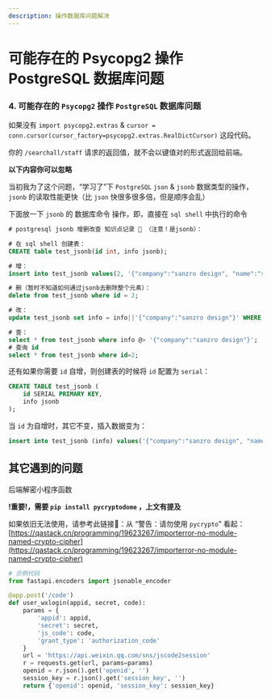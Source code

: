 ```yaml
---
description: 操作数据库问题解决
---
```


# 可能存在的 Psycopg2 操作 PostgreSQL 数据库问题

### 4. 可能存在的 `Psycopg2` 操作 `PostgreSQL` 数据库问题

如果没有 `import psycopg2.extras` & `cursor = conn.cursor(cursor_factory=psycopg2.extras.RealDictCursor)` 这段代码。

你的 `/searchall/staff` 请求的返回值，就不会以键值对的形式返回给前端。

**以下内容你可以忽略**

当初我为了这个问题，“学习了”下 `PostgreSQL` `json` & `jsonb` 数据类型的操作，`jsonb` 的读取性能更快（比 `json` 快很多很多倍，但是顺序会乱）

下面放一下 `jsonb` 的 数据库命令 操作，即，直接在 `sql shell` 中执行的命令

```sql
# postgresql jsonb 增删改查 知识点记录 📝 （注意！是jsonb）：

# 在 sql shell 创建表：
CREATE table test_jsonb(id int, info jsonb);

# 增：
insert into test_jsonb values(2, '{"company":"sanzro design", "name":"sanzro", "career":"Full Stack Engineer"}');

# 删（暂时不知道如何通过jsonb去删除整个元素）：
delete from test_jsonb where id = 2;

# 改：
update test_jsonb set info = info||'{"company":"sanzro design"}' WHERE id = 2;

# 查：
select * from test_jsonb where info @> '{"company":"sanzro design"}';
# 查询 id
select * from test_jsonb where id=2;
```

还有如果你需要 `id` 自增，则创建表的时候将 `id` 配置为 `serial`：

```sql
CREATE TABLE test_jsonb (
    id SERIAL PRIMARY KEY,
    info jsonb
);
```

当 `id` 为自增时，其它不变，插入数据变为：

```sql
insert into test_jsonb (info) values('{"company":"sanzro design", "name":"sanzro", "career":"Full Stack Engineer"}');
```

## 其它遇到的问题

后端解密小程序函数

**!重要!，需要 `pip install pycryptodome` ，上文有提及**  
  
 如果依旧无法使用，请参考此链接🔗：从 “警告：请勿使用 `pycrypto`” 看起：[https://qastack.cn/programming/19623267/importerror-no-module-named-crypto-cipher](https://qastack.cn/programming/19623267/importerror-no-module-named-crypto-cipher)

```python
# 示例代码
from fastapi.encoders import jsonable_encoder

@app.post('/code')
def user_wxlogin(appid, secret, code):
    params = {
        'appid': appid,
        'secret': secret,
        'js_code': code,
        'grant_type': 'authorization_code'
    }
    url = 'https://api.weixin.qq.com/sns/jscode2session'
    r = requests.get(url, params=params)
    openid = r.json().get('openid', '')
    session_key = r.json().get('session_key', '')
    return {'openid': openid, 'session_key': session_key}
```

